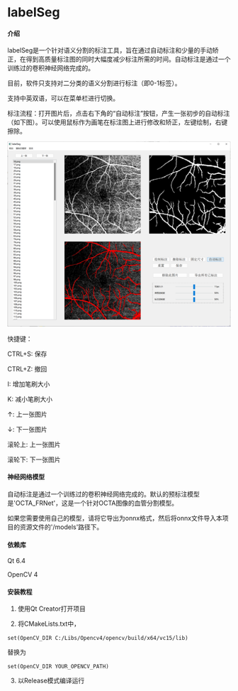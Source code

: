# labelSeg

#### 介绍

labelSeg是一个针对语义分割的标注工具，旨在通过自动标注和少量的手动矫正，在得到高质量标注图的同时大幅度减少标注所需的时间。自动标注是通过一个训练过的卷积神经网络完成的。

目前，软件只支持对二分类的语义分割进行标注（即0-1标签）。

支持中英双语，可以在菜单栏进行切换。

标注流程：打开图片后，点击右下角的“自动标注”按钮，产生一张初步的自动标注（如下图）。可以使用鼠标作为画笔在标注图上进行修改和矫正，左键绘制，右键擦除。

![输入图片说明](example.png)

快捷键：

CTRL+S: 保存

CTRL+Z: 撤回

I: 增加笔刷大小

K: 减小笔刷大小

↑: 上一张图片

↓: 下一张图片

滚轮上: 上一张图片

滚轮下: 下一张图片




#### 神经网络模型

自动标注是通过一个训练过的卷积神经网络完成的。默认的预标注模型是'OCTA_FRNet'，这是一个针对OCTA图像的血管分割模型。

如果您需要使用自己的模型，请将它导出为onnx格式，然后将onnx文件导入本项目的资源文件的'/models'路径下。




#### 依赖库

Qt 6.4

OpenCV 4




#### 安装教程

1.  使用Qt Creator打开项目

2.  将CMakeLists.txt中，

```
set(OpenCV_DIR C:/Libs/Opencv4/opencv/build/x64/vc15/lib)
```
替换为
```
set(OpenCV_DIR YOUR_OPENCV_PATH)
```

3.  以Release模式编译运行


